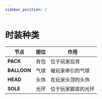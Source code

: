 ```yaml
---
sidebar_position: 2
---
```


# 时装种类
| **节点**   | **部位** | **作用**    |
|----------|--------|-----------|
| **PACK** | 背包     | 位于玩家后背    |
| **BALLOON** | 气球     | 被玩家牵引的气球  |
| **HEAD** | 头饰     | 在玩家头顶的头饰  |
| **SOLE** | 光环     | 位于玩家脚底的光环 |








